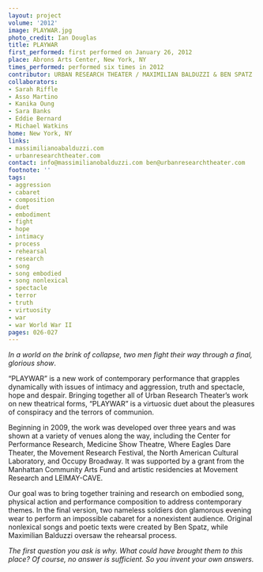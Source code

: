 ```yaml
---
layout: project
volume: '2012'
image: PLAYWAR.jpg
photo_credit: Ian Douglas
title: PLAYWAR
first_performed: first performed on January 26, 2012
place: Abrons Arts Center, New York, NY
times_performed: performed six times in 2012
contributor: URBAN RESEARCH THEATER / MAXIMILIAN BALDUZZI & BEN SPATZ
collaborators:
- Sarah Riffle
- Asso Martino
- Kanika Oung
- Sara Banks
- Eddie Bernard
- Michael Watkins
home: New York, NY
links:
- massimilianoabalduzzi.com
- urbanresearchtheater.com
contact: info@massimilianobalduzzi.com ben@urbanresearchtheater.com
footnote: ''
tags:
- aggression
- cabaret
- composition
- duet
- embodiment
- fight
- hope
- intimacy
- process
- rehearsal
- research
- song
- song embodied
- song nonlexical
- spectacle
- terror
- truth
- virtuosity
- war
- war World War II
pages: 026-027
---
```


_In a world on the brink of collapse, two men fight their way through a final, glorious show_.

“PLAYWAR” is a new work of contemporary performance that grapples dynamically with issues of intimacy and aggression, truth and spectacle, hope and despair. Bringing together all of Urban Research Theater’s work on new theatrical forms, “PLAYWAR” is a virtuosic duet about the pleasures of conspiracy and the terrors of communion.

Beginning in 2009, the work was developed over three years and was shown at a variety of venues along the way, including the Center for Performance Research, Medicine Show Theatre, Where Eagles Dare Theater, the Movement Research Festival, the North American Cultural Laboratory, and Occupy Broadway. It was supported by a grant from the Manhattan Community Arts Fund and artistic residencies at Movement Research and LEIMAY-CAVE.

Our goal was to bring together training and research on embodied song, physical action and performance composition to address contemporary themes. In the final version, two nameless soldiers don glamorous evening wear to perform an impossible cabaret for a nonexistent audience. Original nonlexical songs and poetic texts were created by Ben Spatz, while Maximilian Balduzzi oversaw the rehearsal process.

_The first question you ask is why. What could have brought them to this place? Of course, no answer is sufficient. So you invent your own answers._
